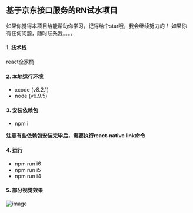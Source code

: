 <!--
@Author: hongliang yu <yuhongliang>
@Date:   08-Mar-2017
@Email:  yuhongliang900@163.com
@Filename: README.md
@Last modified by:   yuhongliang
@Last modified time: 21-Mar-2017
@License: MIT
@Copyright: All reserved by yuhongliang<yuhongliang900@163.com>
-->


## 基于京东接口服务的RN试水项目

如果你觉得本项目给能帮助你学习，记得给个star哦，我会继续努力的！
如果你有任何问题，随时联系我。。。。

#### 1. 技术栈
react全家桶

#### 2. 本地运行环境

* xcode (v8.2.1)
* node (v6.9.5)

#### 3. 安装依赖包
* npm i

**注意有些依赖包安装完毕后，需要执行react-native link命令**

#### 4. 运行

* npm run i6
* npm run i5
* npm run i4


#### 5. 部分视觉效果

![image](https://github.com/ployer900/reactnative-example-base-jd/blob/yuhl/screenshort/screenshort.png)
